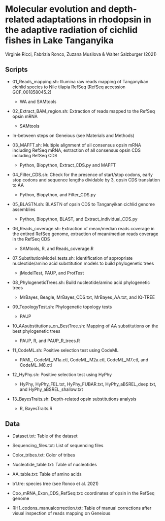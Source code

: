 # Molecular evolution and depth-related adaptations in rhodopsin in the adaptive radiation of cichlid fishes in Lake Tanganyika
Virginie Ricci, Fabrizia Ronco, Zuzana Musilova & Walter Salzburger (2021)

## Scripts

* 01_Reads_mapping.sh: Illumina raw reads mapping of Tanganyikan cichlid species to Nile tilapia RefSeq (RefSeq accession GCF_001858045.2)
  * WA and SAMtools

* 02_Extract_BAM_region.sh: Extraction of reads mapped to the RefSeq opsin mRNA
  * SAMtools

* In-between steps on Geneious (see Materials and Methods)

* 03_MAFFT.sh: Multiple alignment of all consensus opsin mRNA including RefSeq mRNA, extraction of all consensus opsin CDS including RefSeq CDS
  * Python, Biopython, Extract_CDS.py and MAFFT

* 04_Filter_CDS.sh: Check for the presence of start/stop codons, early stop codons and sequence lengths dividable by 3, opsin CDS translation to AA
  * Python, Biopython, and Filter_CDS.py

* 05_BLASTN.sh: BLASTN of opsin CDS to Tanganyikan cichlid genome assemblies
  * Python, Biopython, BLAST, and Extract_individual_CDS.py

* 06_Reads_coverage.sh: Extraction of mean/median reads coverage in the entired RefSeq genome, extraction of mean/median reads coverage in the RefSeq CDS
  * SAMtools, R, and Reads_coverage.R

* 07_SubstitutionModel_tests.sh: Identification of appropriate nucleotide/amino acid substitution models to build phylogenetic trees
  * jModelTest, PAUP, and ProtTest

* 08_PhylogeneticTrees.sh: Build nucleotide/amino acid phylogenetic trees
  * MrBayes, Beagle, MrBayes_CDS.txt, MrBayes_AA.txt, and IQ-TREE

* 09_TopologyTest.sh: Phylogenetic topology tests
  * PAUP

* 10_AAsubstitutions_on_BestTree.sh: Mapping of AA substitutions on the best phylogenetic trees
  * PAUP, R, and PAUP_R_trees.R

* 11_CodeML.sh: Positive selection test using CodeML
  * PAML, CodeML_M1a.ctl, CodeML_M2a.ctl, CodeML_M7.ctl, and CodeML_M8.ctl

* 12_HyPhy.sh: Positive selection test using HyPhy
  * HyPhy, HyPhy_FEL.txt, HyPhy_FUBAR.txt, HyPhy_aBSREL_deep.txt, and HyPhy_aBSREL_shallow.txt

* 13_BayesTraits.sh: Depth-related opsin substitutions analysis
  * R, BayesTraits.R

## Data

* Dataset.txt: Table of the dataset

* Sequencing_files.txt: List of sequencing files

* Color_tribes.txt: Color of tribes

* Nucleotide_table.txt: Table of nucleotides

* AA_table.txt: Table of amino acids

* b1.tre: species tree (see Ronco et al. 2021)

* Coo_mRNA_Exon_CDS_RefSeq.txt: coordinates of opsin in the RefSeq genome

* RH1_codons_manualcorrection.txt: Table of manual corrections after visual inspection of reads mapping on Geneious
